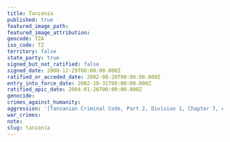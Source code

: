 ```yaml
---
title: Tanzania
published: true
featured_image_path:
featured_image_attribution:
geocode: TZA
iso_code: TZ
territory: false
state_party: true
signed_but_not_ratified: false
signed_date: 2000-12-29T00:00:00.000Z
ratified_or_acceded_date: 2002-08-20T00:00:00.000Z
entry_into_force_date: 2002-10-31T00:00:00.000Z
ratified_apic_date: 2004-01-26T00:00:00.000Z
genocide:
crimes_against_humanity:
aggression: '[Tanzanian Criminal Code, Part 2, Division 1, Chapter 7, Article 43](https://iccdb.hrlc.net/data/doc/393/keyword/1/)'
war_crimes:
note:
slug: tanzania
---
```



